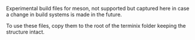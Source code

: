 Experimental build files for meson, not supported but captured here in case a change in build systems is made in 
the future.

To use these files, copy them to the root of the terminix folder keeping the structure intact.
